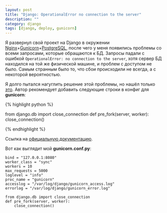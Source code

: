 ```yaml
---
layout: post
title: "Django: OperationalError no connection to the server"
description: ""
category: django
tags: [django, deploy, gunicorn]
---
```



Я развернул свой проект на Django в окружении [Nginx](http://nginx.org/ru/)+[Gunicorn](http://gunicorn.org/)+[PostgreSQL](http://www.postgresql.org/), после чего у меня появились проблемы со всеми запросами, которые обращаются к БД. Запросы падали с ошибкой `OperationalError: no connection to the server`, хотя сервер БД находился на той же физической машине, и проблем с доступом не было. Самым странным было то, что сбои происходили не всегда, а с некоторой вероятностью.

Я долго пытался нагуглить решение этой проблемы, но нашёл только [это](http://lists.gunicorn.org/user/0029.html). Автор рекомендует добавить следующие строки в конфиг для **gunicorn**:

{% highlight python %}

from django.db import close_connection
def pre_fork(server, worker):
    close_connection()

{% endhighlight %}

Ссылка на [официальную документацию](http://docs.gunicorn.org/en/latest/configure.html#pre-fork).

Вот как выглядит мой **gunicorn.conf.py**:

    bind = "127.0.0.1:8080"
    worker_class = "sync"
    workers = 10
    max_requests = 5000
    loglevel = "info"
    proc_name = "gunicorn"
    accesslog = "/var/log/django/gunicorn_access.log"
    errorlog = "/var/log/django/gunicorn_error.log"

    from django.db import close_connection
    def pre_fork(server, worker):
        close_connection()
    